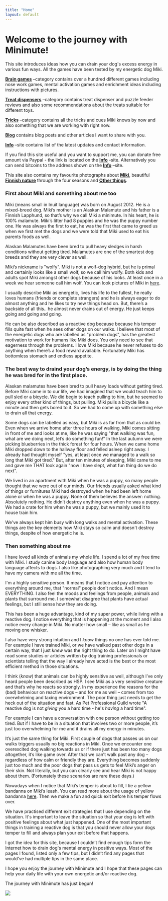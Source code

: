 ```yaml
---
title: "Home"
layout: default
---
```


# Welcome to the journey with Minimute!

This site introduces ideas how you can drain your dog's excess energy in various fun ways. All the games have been tested by my energetic dog Miki.

[**Brain games**](/en/brain-games/) –category contains over a hundred different games including nose work games, mental activation games and enrichment ideas including instructions with pictures.

[**Treat dispensers**](/en/treat-dispensers/) –category contains treat dispenser and puzzle feeder reviews and also some recommendations about the treats suitable for different toys.

[**Tricks**](/en/tricks/) –category contains all the tricks and cues Miki knows by now and also something that we are working with right now.

[**Blog**](/en/blog) contains blog posts and other articles I want to share with you.

[**Info**](/en/info/) –site contains list of the latest updates and contact information.

If you find this site useful and you want to support me, you can donate free amount via Paypal - the link is located on the [**Info**](/en/info/) -site. Alternatively you can send bitcoins to the address shown on the [**Info**](/en/info/) –site.

This site also contains my favourite photographs about [**Miki**](/en/photography/pictures-of-miki/), beautiful [**Finnish nature**](/en/photography/finnish-nature/) through the four seasons and [**Other things**](/en/photography/abstract-other).

### First about Miki and something about me too

Miki (means small in Inuit language) was born on August 2012. He is a mixed-breed dog. Miki’s mother is an Alaskan Malamute and his father is a Finnish Lapphund, so that’s why we call Miki a minimute. In his heart, he is 100% malamute. Miki’s litter had 8 puppies and he was the puppy number one. He was always the first to eat, he was the first that came to greed us when we first met the dogs and we were told that Miki used to eat his parents foods as well.

Alaskan Malamutes have been bred to pull heavy sledges in harsh conditions without getting tired. Malamutes are one of the smartest dog breeds and they are very clever as well.

Miki’s nickname is "wolfy". Miki is not a wolf-dog hybrid, but he is primal and certainly looks like a small wolf, so we call him wolfy. Both kids and adults spot Miki amongst other dogs because of his looks. At least once in a week we hear someone call him wolf. You can look pictures of Miki in [here](/en/photography/pictures-of-miki/).

I usually describe Miki as energetic, lives his life to the fullest, he really loves humans (friends or complete strangers) and he is always eager to do almost anything and he likes to try new things head on. But, there’s a backside of all this.. he almost never drains out of energy. He just keeps going and going and going.

He can be also described as a reactive dog because because his temper fills quite fast when he sees other dogs on our walks. I believe that most of the energetic dogs who are labelled as "problem dogs", has the greatest motivation to work for humans like Miki does. You only need to see that eagerness through the problems. I love Miki because he never refuses to do anything when there’s a food reward available. Fortunately Miki has bottomless stomach and endless appetite.

### The best way to draind your dog’s energy, is by doing the thing he was bred for in the first place.

Alaskan malamutes have been bred to pull heavy loads without getting tired. Before Miki came in to our life, we had imagined that we would teach him to pull sled or a bicycle. We did begin to teach pulling to him, but he seemed to enjoy every other kind of things, but pulling. Miki pulls a bicycle like a minute and then gets bored to it. So we had to come up with something else to drain all that energy.

Some dogs can be labelled as easy, but Miki is as far from that as could be. Even when we arrive home after three hours of walking, Miki comes sitting in front of me and looks at me, like he was saying "that walking was fun, what are we doing next, let’s do something fun!" In the last autumn we were picking blueberries in the thick forest for four hours. When we came home Miki dropped down to the hallway floor and felled asleep right away. I already had thought myself "yes, at least once we managed to a walk so long that Miki got tired." But, after ten minutes of sleeping, Miki came to me and gave me THAT look again "now I have slept, what fun thing do we do next".

We lived in an apartment with Miki when he was a puppy, so many people thought that we were out of our minds. Our friends usually asked what kind of things or furnitures Miki had destroyed when he had been left home alone or when he was a puppy. None of them believes the answer: nothing. Absolutely nothing. He didn’t destroy anything even when he was a puppy. We had a crate for him when he was a puppy, but we mainly used it to house train him.

We've always kept him busy with long walks and mental activation. These things are the key elements how Miki stays so calm and doesn't destroy things, despite of how energetic he is.

### Then something about me

I have loved all kinds of animals my whole life. I spend a lot of my free time with Miki. I study canine body language and also how human body language affects to dogs. I also like photographing very much and I tend to have my camera with me all the time.

I'm a highly sensitive person. It means that I notice and pay attention to everything around me, that "normal" people don't notice. And I mean EVERYTHING. I also feel the moods and feelings from people, animals and plants that surround me. I somewhat disagree that plants have actual feelings, but I still sense how they are doing.

This has been a huge advantage, kind of my super power, while living with a reactive dog. I notice everything that is happening at the moment and I also notice every change in Miki. No matter how small – like as small as he moving one whisker.

I also have very strong intuition and I *know* things no one has ever told me. For example I have trained Miki, or we have walked past other dogs in a certain way, that I just *knew* was the right thing to do. Later on I might have read some studies or articles written by dog training professionals or scientists telling that the way I already have acted is the best or the most efficient method in those situations.

I think (*know*) that animals can be highly sensitive as well, although I’ve only heard people been described as HSP. I see Miki as a very sensitive creature and that’s why he reacts so strongly. In my experience the reasons for the (bad) behaviour on reactive dogs – and for me as well – comes from too overwhelming and taxing environment. The poor thing just needs to get the heck out of the situation and fast. As Pet Professional Guild wrote "A reactive dog is not *giving* you a hard time - he's *having* a hard time".

For example I can have a conversation with one person without getting too tired. But if I have to be in a situation that involves two or more people, it’s just too overwhelming for me and it drains all my energy in minutes.

It’s just the same thing for Miki. First couple of dogs that passes us on our walks triggers usually no big reactions in Miki. Once we encounter one overexcited dog walking towards us or if there just has been too many dogs altogether, it’s like game over. After that we can’t walk past any dog – regardless of how calm or friendly they are. Everything becomes suddenly just too much and the poor dogs that pass us gets to feel Miki’s anger on their skin. Not literally, but you can clearly see and hear Miki is not happy about them. (Fortunately these scenarios are rare these days.)

Nowadays when I notice that Miki’s temper is about to fill, I tie a yellow bandanna on Miki’s leash. You can read more about the usage of yellow bandanna [here](https://minimuutti.com/en/blog/please-give-space-to-dogs-wearing-yellow-bandanas/). Then we make a fun and quick exit before his temper flows over.

We have practised different exit strategies that I use depending on the situation. It's important to leave the situation so that your dog is left with positive feelings about what just happened. One of the most important things in training a reactive dog is that you should never allow your dogs temper to fill and always plan your exit before that happens.

I got the idea for this site, because I couldn’t find enough tips form the Internet how to drain dog's mental energy in positive ways. Most of the pages I found, listed only a few tips, but I didn’t find any pages that would’ve had multiple tips in the same place.

I hope you enjoy the journey with Minimute and I hope that these pages can help your daily life with your own energetic and/or reactive dog.

The journey with Minimute has just begun!

![](https://cdn.minimuutti.com/muut/2371-800px.jpg)

